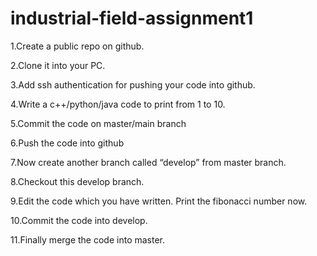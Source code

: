 # industrial-field-assignment1

1.Create a public repo on github.

2.Clone it into your PC.

3.Add ssh authentication for pushing your code into github.

4.Write a c++/python/java code to print from 1 to 10.

5.Commit the code on master/main branch

6.Push the code into github

7.Now create another branch called “develop” from master branch.

8.Checkout this develop branch.

9.Edit the code which you have written. Print the fibonacci number now. 

10.Commit the code into develop.

11.Finally merge the code into master.
